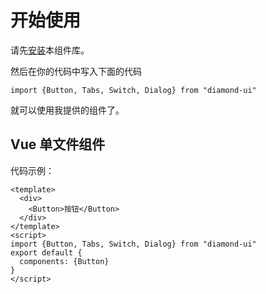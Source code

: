 # 开始使用
请先[安装](#/doc/install)本组件库。

然后在你的代码中写入下面的代码

```
import {Button, Tabs, Switch, Dialog} from "diamond-ui"
```

就可以使用我提供的组件了。

## Vue 单文件组件

代码示例：

```
<template>
  <div>
    <Button>按钮</Button>
  </div>
</template>
<script>
import {Button, Tabs, Switch, Dialog} from "diamond-ui"
export default {
  components: {Button}
}
</script>
```